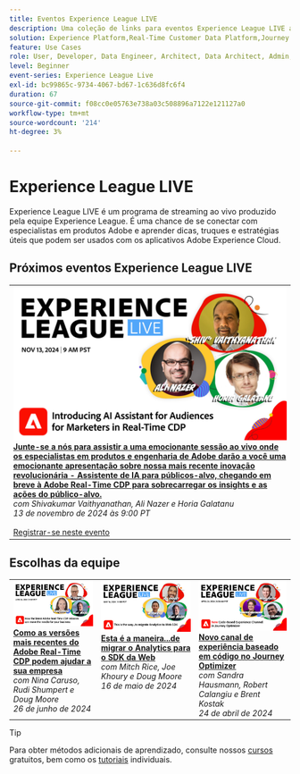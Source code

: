 ```yaml
---
title: Eventos Experience League LIVE
description: Uma coleção de links para eventos Experience League LIVE anteriores
solution: Experience Platform,Real-Time Customer Data Platform,Journey Optimizer,Experience Manager,Target,Audience Manager,Analytics
feature: Use Cases
role: User, Developer, Data Engineer, Architect, Data Architect, Admin, Leader
level: Beginner
event-series: Experience League Live
exl-id: bc99865c-9734-4067-bd67-1c636d8fc6f4
duration: 67
source-git-commit: f08cc0e05763e738a03c508896a7122e121127a0
workflow-type: tm+mt
source-wordcount: '214'
ht-degree: 3%

---
```


# Experience League LIVE 

Experience League LIVE é um programa de streaming ao vivo produzido pela equipe Experience League.  É uma chance de se conectar com especialistas em produtos Adobe e aprender dicas, truques e estratégias úteis que podem ser usados com os aplicativos Adobe Experience Cloud.

<div id="upcoming-events">

## Próximos eventos Experience League LIVE

<table>
<tr>

<td style="vertical-align: top;"><a href="episodes/exl-live-episode-11-13-24.md">
      <img alt="Experience League LIVE 24 de outubro" src="episodes/assets/WebBanner_nov13_2024.jpg">
    </a>
    <div>
      <a href="episodes/exl-live-episode-11-13-24.md"><strong>Junte-se a nós para assistir a uma emocionante sessão ao vivo onde os especialistas em produtos e engenharia de Adobe darão a você uma emocionante apresentação sobre nossa mais recente inovação revolucionária - Assistente de IA para públicos-alvo, chegando em breve à Adobe Real-Time CDP para sobrecarregar os insights e as ações do público-alvo. </strong></a>
      <br/><em>com Shivakumar Vaithyanathan, Ali Nazer e Horia Galatanu</em>
      <br/><em>13 de novembro de 2024 às 9:00 PT</em>
      <br/><br/><a href="https://engage.adobe.com/ExpLeagueLive-241113.html">Registrar-se neste evento</a>
    </div>
  </td>
</tr>
</table>

</div>

<div id="recs-overview-body-1"></div>
<div id="recs-overview-body-2"></div>
<div id="recs-overview-body-3"></div>
<div id="recs-overview-body-4"></div>
<div id="recs-overview-body-5"></div>
<div id="recs-overview-body-6"></div>

<div id="past-events">


</div>

## Escolhas da equipe

<table style="max-width: 1214px;">

<tr>
  <td style="vertical-align: top;"><a href="episodes/exl-live-episode-06-26-24.md">
      <img alt="Experience League LIVE 21 de abril" src="episodes/assets/WebBanner-June26-2024.jpg">
    </a>
    <div>
      <a href="episodes/exl-live-episode-06-26-24.md">
        <strong>Como as versões mais recentes do Adobe Real-Time CDP podem ajudar a sua empresa</strong>
      </a>
      <br/><em>com Nina Caruso, Rudi Shumpert e Doug Moore</em>
      <br/><em>26 de junho de 2024</em>
    </div>
  </td>

<td style="vertical-align: top;">
    <a href="episodes/exl-live-episode-05-16-24.md">
      <img alt="Experience League LIVE ep8" src="episodes/assets/WebBanner-May16-2024.jpg">
    </a>
    <div>
      <a href="episodes/exl-live-episode-05-16-24.md"><strong>Esta é a maneira...de migrar o Analytics para o SDK da Web</strong></a>
      <br/><em>com Mitch Rice, Joe Khoury e Doug Moore</em>
      <br/><em>16 de maio de 2024</em>
    </div>
  </td>

<td style="vertical-align: top;">
    <a href="episodes/exl-live-episode-05-26-22.md">
      <img alt="Experience League LIVE 26 de maio" src="episodes/assets/WebBanner-Apr24-2024.jpg">
    </a>
    <div>
      <a href="episodes/exl-live-episode-04-24-24.md">
        <strong>Novo canal de experiência baseado em código no Journey Optimizer</strong>
      </a>
      <br/><em>com Sandra Hausmann, Robert Calangiu e Brent Kostak</em>
      <br/><em>24 de abril de 2024</em>
    </div>
  </td>
  </tr>

</table>


>[!TIP]
>
>Para obter métodos adicionais de aprendizado, consulte nossos [cursos](https://experienceleague.adobe.com/?lang=pt-BR#dashboard/learning) gratuitos, bem como os [tutoriais](https://experienceleague.adobe.com/docs/home-tutorials.html?lang=pt-BR) individuais.

